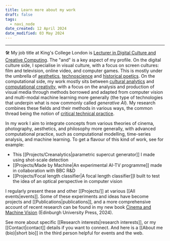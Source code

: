 ```yaml
---
title: Learn more about my work
draft: false
tags:
  - navi_node
date_created: 12 April 2024
date_modified: 03 May 2024
---
```

---

🛠️ My job title at King's College London is [Lecturer in Digital Culture and Creative Computing](https://www.kcl.ac.uk/people/daniel-chavez-heras). The "and" is a key aspect of my profile. On the digital culture side, I specialise in visual culture, with a focus on screen cultures: film and television, online video, and computer games. This is mostly under the umbrella of [aesthetics](https://plato.stanford.edu/entries/aesthetic-concept/), [technoscience](https://en.wikipedia.org/wiki/Technoscience) and [historical poetics](https://en.wikipedia.org/wiki/Historical_poetics). On the computational side, my work mostly sits between [cultural analytics](https://en.wikipedia.org/wiki/Cultural_analytics) and [computational creativity](https://en.wikipedia.org/wiki/Computational_creativity), with a focus on the analysis and production of visual media through methods borrowed and adapted from computer vision and multi-modal machine learning more generally (the type of technologies that underpin what is now commonly called _generative AI_). My research combines these fields and their methods in various ways, the common thread being the notion of [critical technical practice](https://pages.gseis.ucla.edu/faculty/agre/critical.html).

In my work I aim to integrate concepts from various theories of cinema, photography, aesthetics, and philosophy more generally, with advanced computational practice, such as computational modelling, time-series analysis, and machine learning. To get a flavour of this kind of work, see for example:

- This [[Projects/Creanalytics|parametric supercut generator]] I made using shot-scale detection
- [[Projects/Made by Machine|An experimental AI-TV programme]] made in collaboration with BBC R&D
- [[Projects/Focal length classifier|A focal length classifier]]I built to test the idea of an optical perspective in computer vision

I regularly present these and other [[Projects/]] at various [[All events|events]]. Some of these experiments and ideas have become projects and [[Publications|publications]], and a more comprehensive account of recent research can be found in my new book [Cinema and Machine Vision](https://edinburghuniversitypress.com/book-cinema-and-machine-vision.html) (Edinburgh University Press, 2024). 

See more about specific [[Research interests|research interests]], or my [[Contact|contact]] details if you want to connect. And here is a [[About me (bio)|short bio]] in the third person helpful for events and the web.
